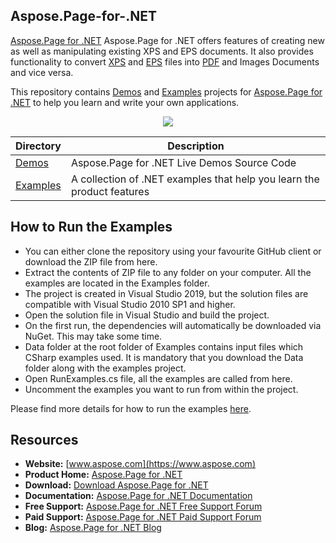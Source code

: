 ## Aspose.Page-for-.NET

[Aspose.Page for .NET](https://products.aspose.com/page/net) Aspose.Page for .NET offers features of creating new as well as manipulating existing XPS and EPS documents. It also provides functionality to convert [XPS](https://wiki.fileformat.com/page-description-language/xps/) and [EPS](https://wiki.fileformat.com/page-description-language/eps/) files into [PDF](https://wiki.fileformat.com/view/pdf/) and Images Documents and vice versa.

This repository contains [Demos](Demos) and [Examples](Examples) projects for [Aspose.Page for .NET](https://products.aspose.com/page/net) to help you learn and write your own applications.

<p align="center">

  <a title="Download complete Aspose.Page for .NET source code" href="https://github.com/aspose-page/Aspose.Page-for-.NET/archive/master.zip">
	<img src="https://raw.github.com/AsposeExamples/java-examples-dashboard/master/images/downloadZip-Button-Large.png" />
  </a>
</p>

Directory | Description
--------- | -----------
[Demos](Demos)  | Aspose.Page for .NET Live Demos Source Code
[Examples](Examples)  | A collection of .NET examples that help you learn the product features

## How to Run the Examples
+ You can either clone the repository using your favourite GitHub client or download the ZIP file from here.
+ Extract the contents of ZIP file to any folder on your computer. All the examples are located in the Examples folder.
+ The project is created in Visual Studio 2019, but the solution files are compatible with Visual Studio 2010 SP1 and higher.
+ Open the solution file in Visual Studio and build the project.
+ On the first run, the dependencies will automatically be downloaded via NuGet. This may take some time.
+ Data folder at the root folder of Examples contains input files which CSharp examples used. It is mandatory that you download the Data folder along with the examples project.
+ Open RunExamples.cs file, all the examples are called from here.
+ Uncomment the examples you want to run from within the project.

Please find more details for how to run the examples [here](https://docs.aspose.com/display/pagenet/How+to+Run+Examples).

## Resources

+ **Website:** [www.aspose.com](https://www.aspose.com)
+ **Product Home:** [Aspose.Page for .NET](https://products.aspose.com/page/net)
+ **Download:** [Download Aspose.Page for .NET](https://www.nuget.org/packages/Aspose.Page/)
+ **Documentation:** [Aspose.Page for .NET Documentation](https://docs.aspose.com/display/pagenet/Home)
+ **Free Support:** [Aspose.Page for .NET Free Support Forum](https://forum.aspose.com/c/page)
+ **Paid Support:** [Aspose.Page for .NET Paid Support Forum](https://helpdesk.aspose.com/)
+ **Blog:** [Aspose.Page for .NET Blog](https://blog.aspose.com/category/page/)
